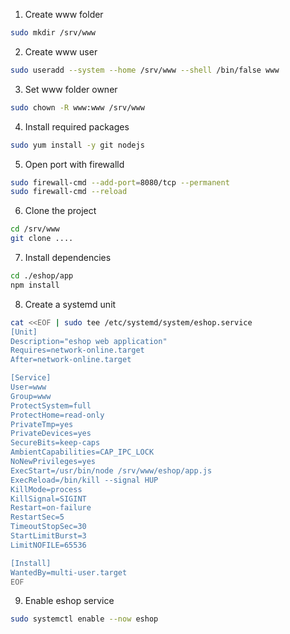 1. Create www folder
```bash
sudo mkdir /srv/www
```

2. Create www user
```bash
sudo useradd --system --home /srv/www --shell /bin/false www
```

3. Set www folder owner
```bash
sudo chown -R www:www /srv/www
```

4. Install required packages
```bash
sudo yum install -y git nodejs
```

5. Open port with firewalld
```bash
sudo firewall-cmd --add-port=8080/tcp --permanent
sudo firewall-cmd --reload
```

6. Clone the project
```bash
cd /srv/www
git clone ....
```

7. Install dependencies
```bash
cd ./eshop/app
npm install
```

8. Create a systemd unit
```bash
cat <<EOF | sudo tee /etc/systemd/system/eshop.service
[Unit]
Description="eshop web application"
Requires=network-online.target
After=network-online.target

[Service]
User=www
Group=www
ProtectSystem=full
ProtectHome=read-only
PrivateTmp=yes
PrivateDevices=yes
SecureBits=keep-caps
AmbientCapabilities=CAP_IPC_LOCK
NoNewPrivileges=yes
ExecStart=/usr/bin/node /srv/www/eshop/app.js
ExecReload=/bin/kill --signal HUP 
KillMode=process
KillSignal=SIGINT
Restart=on-failure
RestartSec=5
TimeoutStopSec=30
StartLimitBurst=3
LimitNOFILE=65536

[Install]
WantedBy=multi-user.target
EOF
```

9. Enable eshop service
```bash
sudo systemctl enable --now eshop
```